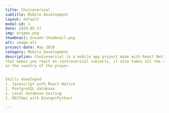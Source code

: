```yaml
---
title: Choiceversial
subtitle: Mobile Development
layout: default
modal-id: 1
date: 2020-05-27
img: dreams.png
thumbnail: dreams-thumbnail.png
alt: image-alt
project-date: May 2020
category: Mobile Development
description: Choiceversial is a mobile app project made with React Native for cross-platform publishing. It's an application
that makes you react on controversial subjects, it also takes all the results in a database through a web api to make clear statistics based
on the country of the player.


Skills developed
1. Javascript with React Native
1. PostgreSQL database
1. Local database hosting
1. RESTApi with Django(Python)

---
```

